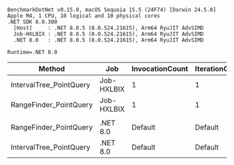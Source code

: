 ```

BenchmarkDotNet v0.15.0, macOS Sequoia 15.5 (24F74) [Darwin 24.5.0]
Apple M4, 1 CPU, 10 logical and 10 physical cores
.NET SDK 8.0.300
  [Host]     : .NET 8.0.5 (8.0.524.21615), Arm64 RyuJIT AdvSIMD
  Job-HXLBIX : .NET 8.0.5 (8.0.524.21615), Arm64 RyuJIT AdvSIMD
  .NET 8.0   : .NET 8.0.5 (8.0.524.21615), Arm64 RyuJIT AdvSIMD

Runtime=.NET 8.0  

```
| Method                  | Job        | InvocationCount | IterationCount | LaunchCount | UnrollFactor | WarmupCount | Mean        | Error    | StdDev   | Ratio |
|------------------------ |----------- |---------------- |--------------- |------------ |------------- |------------ |------------:|---------:|---------:|------:|
| IntervalTree_PointQuery | Job-HXLBIX | 1               | 1              | 1           | 1            | 1           | 60,459.5 ns |       NA |  0.00 ns |  1.00 |
| RangeFinder_PointQuery  | Job-HXLBIX | 1               | 1              | 1           | 1            | 1           | 66,625.0 ns |       NA |  0.00 ns |  1.10 |
|                         |            |                 |                |             |              |             |             |          |          |       |
| RangeFinder_PointQuery  | .NET 8.0   | Default         | Default        | Default     | 16           | Default     |    989.6 ns |  1.98 ns |  1.55 ns |  0.11 |
| IntervalTree_PointQuery | .NET 8.0   | Default         | Default        | Default     | 16           | Default     |  8,988.2 ns | 57.83 ns | 51.27 ns |  1.00 |
